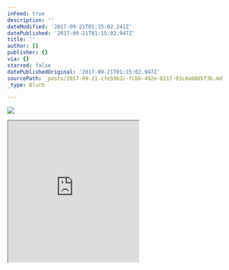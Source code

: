```yaml
---
inFeed: true
description: ''
dateModified: '2017-09-21T01:15:02.241Z'
datePublished: '2017-09-21T01:15:02.947Z'
title: ''
author: []
publisher: {}
via: {}
starred: false
datePublishedOriginal: '2017-09-21T01:15:02.947Z'
sourcePath: _posts/2017-09-21-cfe59b2c-fcbb-492e-8217-93cda6865f3b.md
_type: Blurb

---
```

![](https://the-grid-user-content.s3-us-west-2.amazonaws.com/820d02ba-cabc-471b-b067-7c58aabad90c.jpg)

<iframe src="https://the-grid.github.io/ed-userhtml/?g=eJwlzcsNAiEQANBWyBSwrDF4MMvevHmwBT6DkMBihiETu9doA-9tJZFrqKREzhbMZQWVsTwzWzifDKhBwUJmfo2r1iKyvPvk6XEJvWlsHqM27rg_ZL2l1kH9ON8pIln4Yq7WLmnWOgIhHvum_-P-AciJKdE" height="325" style=""></iframe>